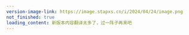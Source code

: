 ```yaml
---
version-image-link: https://image.stapxs.cn/i/2024/04/24/image.png
not_finished: true
loading_content: 新版本内容翻译太多了，过一阵子再来吧
---
```

